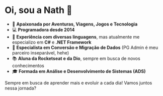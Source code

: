 # Oi, sou a Nath 👋

- 🚀 **Apaixonada por Aventuras, Viagens, Jogos e Tecnologia**
- 💻 **Programadora desde 2014**
- 🔧 **Experiência com diversas linguagens**, mas atualmente me especializo em **C#** e **.NET Framework**
- 🔄 **Especialista em Conversão e Migração de Dados** (PG Admin é meu parceiro inseparável, hehe)
- 📚 **Aluna da Rocketseat e da Dio**, sempre em busca de novos conhecimentos
- 🎓 **Formada em Análise e Desenvolvimento de Sistemas (ADS)**

Sempre em busca de aprender mais e evoluir a cada dia! Vamos juntos nessa jornada?
